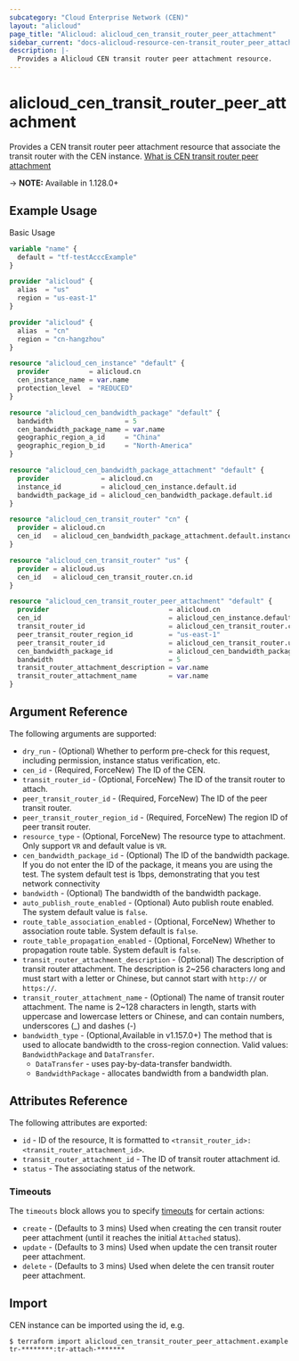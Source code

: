 ```yaml
---
subcategory: "Cloud Enterprise Network (CEN)"
layout: "alicloud"
page_title: "Alicloud: alicloud_cen_transit_router_peer_attachment"
sidebar_current: "docs-alicloud-resource-cen-transit_router_peer_attachment"
description: |-
  Provides a Alicloud CEN transit router peer attachment resource.
---
```


# alicloud\_cen_transit_router_peer_attachment

Provides a CEN transit router peer attachment resource that associate the transit router with the CEN instance. [What is CEN transit router peer attachment](https://help.aliyun.com/document_detail/261363.html)

-> **NOTE:** Available in 1.128.0+

## Example Usage

Basic Usage

```terraform
variable "name" {
  default = "tf-testAcccExample"
}

provider "alicloud" {
  alias  = "us"
  region = "us-east-1"
}

provider "alicloud" {
  alias  = "cn"
  region = "cn-hangzhou"
}

resource "alicloud_cen_instance" "default" {
  provider          = alicloud.cn
  cen_instance_name = var.name
  protection_level  = "REDUCED"
}

resource "alicloud_cen_bandwidth_package" "default" {
  bandwidth                  = 5
  cen_bandwidth_package_name = var.name
  geographic_region_a_id     = "China"
  geographic_region_b_id     = "North-America"
}

resource "alicloud_cen_bandwidth_package_attachment" "default" {
  provider             = alicloud.cn
  instance_id          = alicloud_cen_instance.default.id
  bandwidth_package_id = alicloud_cen_bandwidth_package.default.id
}

resource "alicloud_cen_transit_router" "cn" {
  provider = alicloud.cn
  cen_id   = alicloud_cen_bandwidth_package_attachment.default.instance_id
}

resource "alicloud_cen_transit_router" "us" {
  provider = alicloud.us
  cen_id   = alicloud_cen_transit_router.cn.id
}

resource "alicloud_cen_transit_router_peer_attachment" "default" {
  provider                              = alicloud.cn
  cen_id                                = alicloud_cen_instance.default.id
  transit_router_id                     = alicloud_cen_transit_router.cn.transit_router_id
  peer_transit_router_region_id         = "us-east-1"
  peer_transit_router_id                = alicloud_cen_transit_router.us.transit_router_id
  cen_bandwidth_package_id              = alicloud_cen_bandwidth_package_attachment.default.bandwidth_package_id
  bandwidth                             = 5
  transit_router_attachment_description = var.name
  transit_router_attachment_name        = var.name
}

```
## Argument Reference

The following arguments are supported:

* `dry_run` - (Optional) Whether to perform pre-check for this request, including permission, instance status verification, etc.
* `cen_id` - (Required, ForceNew) The ID of the CEN.
* `transit_router_id` - (Optional, ForceNew) The ID of the transit router to attach.
* `peer_transit_router_id` - (Required, ForceNew) The ID of the peer transit router.
* `peer_transit_router_region_id` - (Required, ForceNew) The region ID of peer transit router.
* `resource_type` - (Optional, ForceNew) The resource type to attachment. Only support `VR` and default value is `VR`.
* `cen_bandwidth_package_id` - (Optional) The ID of the bandwidth package. If you do not enter the ID of the package, it means you are using the test. The system default test is 1bps, demonstrating that you test network connectivity
* `bandwidth` - (Optional) The bandwidth of the bandwidth package.
* `auto_publish_route_enabled` - (Optional) Auto publish route enabled. The system default value is `false`.
* `route_table_association_enabled` - (Optional, ForceNew) Whether to association route table. System default is `false`.
* `route_table_propagation_enabled` - (Optional, ForceNew) Whether to propagation route table. System default is `false`.
* `transit_router_attachment_description` - (Optional) The description of transit router attachment. The description is 2~256 characters long and must start with a letter or Chinese, but cannot start with `http://` or `https://`.
* `transit_router_attachment_name` - (Optional) The name of transit router attachment. The name is 2~128 characters in length, starts with uppercase and lowercase letters or Chinese, and can contain numbers, underscores (_) and dashes (-)
* `bandwidth_type` - (Optional,Available in v1.157.0+) The method that is used to allocate bandwidth to the cross-region connection. Valid values: `BandwidthPackage` and `DataTransfer`.
  * `DataTransfer` - uses pay-by-data-transfer bandwidth.
  * `BandwidthPackage` - allocates bandwidth from a bandwidth plan.

## Attributes Reference

The following attributes are exported:

* `id` - ID of the resource, It is formatted to `<transit_router_id>:<transit_router_attachment_id>`. 
* `transit_router_attachment_id` - The ID of transit router attachment id.
* `status` - The associating status of the network.

### Timeouts

The `timeouts` block allows you to specify [timeouts](https://www.terraform.io/docs/configuration-0-11/resources.html#timeouts) for certain actions:

* `create` - (Defaults to 3 mins) Used when creating the cen transit router peer attachment (until it reaches the initial `Attached` status).
* `update` - (Defaults to 3 mins) Used when update the cen transit router peer attachment.
* `delete` - (Defaults to 3 mins) Used when delete the cen transit router peer attachment.

## Import

CEN instance can be imported using the id, e.g.

```shell
$ terraform import alicloud_cen_transit_router_peer_attachment.example tr-********:tr-attach-*******
```
